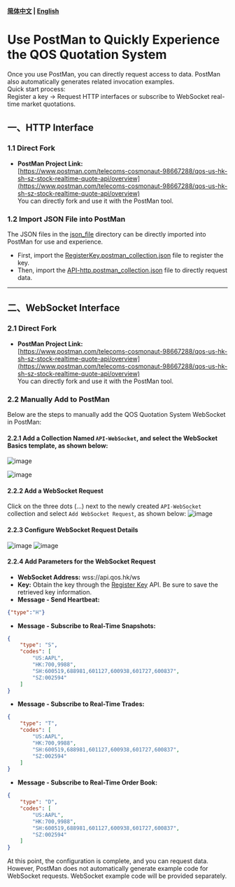 **[简体中文](https://github.com/qos-max/quote-ocean-system/blob/main/postman/README.md) | [English](https://github.com/qos-max/quote-ocean-system/blob/main/postman/README_en.md)**
# Use PostMan to Quickly Experience the QOS Quotation System
Once you use PostMan, you can directly request access to data. PostMan also automatically generates related invocation examples.</br>
Quick start process:</br>
Register a key -> Request HTTP interfaces or subscribe to WebSocket real-time market quotations.</br>

## 一、HTTP Interface
### 1.1 Direct Fork
- **PostMan Project Link:** </br>[https://www.postman.com/telecoms-cosmonaut-98667288/qos-us-hk-sh-sz-stock-realtime-quote-api/overview](https://www.postman.com/telecoms-cosmonaut-98667288/qos-us-hk-sh-sz-stock-realtime-quote-api/overview)</br>
You can directly fork and use it with the PostMan tool.

### 1.2 Import JSON File into PostMan
The JSON files in the [json_file](https://github.com/qos-max/quote-ocean-system/tree/main/postman/json_file) directory can be directly imported into PostMan for use and experience.</br>
- First, import the [RegisterKey.postman_collection.json](https://github.com/qos-max/quote-ocean-system/blob/main/postman/json_file/RegisterKey.postman_collection.json) file to register the key.</br>
- Then, import the [API-http.postman_collection.json](https://github.com/qos-max/quote-ocean-system/blob/main/postman/json_file/API-http.postman_collection.json) file to directly request data.</br>

---

## 二、WebSocket Interface
### 2.1 Direct Fork
- **PostMan Project Link:** </br>[https://www.postman.com/telecoms-cosmonaut-98667288/qos-us-hk-sh-sz-stock-realtime-quote-api/overview](https://www.postman.com/telecoms-cosmonaut-98667288/qos-us-hk-sh-sz-stock-realtime-quote-api/overview)</br>
You can directly fork and use it with the PostMan tool.

### 2.2 Manually Add to PostMan
Below are the steps to manually add the QOS Quotation System WebSocket in PostMan:

#### 2.2.1 Add a Collection Named `API-WebSocket`, and select the WebSocket Basics template, as shown below:
![image](https://github.com/user-attachments/assets/9c42d09b-3331-4381-8000-d41c3410553d)

![image](https://github.com/user-attachments/assets/10b9993b-ea5a-4ada-b180-a5f2a9bd88e5)

#### 2.2.2 Add a WebSocket Request
Click on the three dots (...) next to the newly created `API-WebSocket` collection and select `Add WebSocket Request`, as shown below:
![image](https://github.com/user-attachments/assets/e0410015-1971-4100-b3b5-454d3a95d1c1)

#### 2.2.3 Configure WebSocket Request Details
![image](https://github.com/user-attachments/assets/36214d69-359d-46d1-b06a-0fa2eb073a04)
![image](https://github.com/user-attachments/assets/3187da31-a4ff-4754-a76e-1fabefc4a3f6)

#### 2.2.4 Add Parameters for the WebSocket Request
- **WebSocket Address:** wss://api.qos.hk/ws
- **Key:** Obtain the key through the [Register Key](https://github.com/qos-max/quote-ocean-system/blob/main/api_en.md#41-register-a-new-key) API. Be sure to save the retrieved key information.
- **Message - Send Heartbeat:**
```json
{"type":"H"}
```
- **Message - Subscribe to Real-Time Snapshots:**
```json
{
    "type": "S",
    "codes": [
        "US:AAPL",
        "HK:700,9988",
        "SH:600519,688981,601127,600938,601727,600837",
        "SZ:002594"
    ]
}
```
- **Message - Subscribe to Real-Time Trades:**
```json
{
    "type": "T",
    "codes": [
        "US:AAPL",
        "HK:700,9988",
        "SH:600519,688981,601127,600938,601727,600837",
        "SZ:002594"
    ]
}
```
- **Message - Subscribe to Real-Time Order Book:**
```json
{
    "type": "D",
    "codes": [
        "US:AAPL",
        "HK:700,9988",
        "SH:600519,688981,601127,600938,601727,600837",
        "SZ:002594"
    ]
}
```

At this point, the configuration is complete, and you can request data. However, PostMan does not automatically generate example code for WebSocket requests. WebSocket example code will be provided separately.
